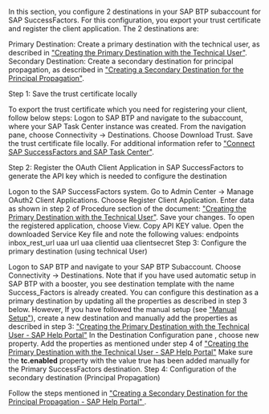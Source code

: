 In this section, you configure 2 destinations in your SAP BTP subaccount for SAP SuccessFactors. For this configuration, you export your trust certificate and register the client application. The 2 destinations are:

Primary Destination: Create a primary destination with the technical user, as described in ["Creating the Primary Destination with the Technical User"](https://help.sap.com/docs/TASK_CENTER/08cbda59b4954e93abb2ec85f1db399d/dc5407b42c7e435b8124ee7a0816249c.html).
Secondary Destination: Create a secondary destination for principal propagation, as described in ["Creating a Secondary Destination for the Principal Propagation"](https://help.sap.com/docs/TASK_CENTER/08cbda59b4954e93abb2ec85f1db399d/bf657f8adefa4a468aa3c71783fca291.html).

Step 1: Save the trust certificate locally

To export the trust certificate which you need for registering your client, follow below steps: 
Logon to SAP BTP and navigate to the subaccount, where your SAP Task Center instance was created. 
From the navigation pane, choose Connectivity -> Destinations.
Choose Download Trust.
Save the trust certificate file locally.
For additional information refer to ["Connect SAP SuccessFactors and SAP Task Center"](https://help.sap.com/docs/TASK_CENTER/08cbda59b4954e93abb2ec85f1db399d/eae23f3a679d481295ff05bdb322f859.html).

Step 2: Register the OAuth Client Application in SAP SuccessFactors to generate the API key which is needed to configure the destination

Logon to the SAP SuccessFactors system.
Go to Admin Center -> Manage OAuth2 Client Applications.
Choose Register Client Application.
Enter data as shown in step 2 of Procedure section of the document: ["Creating the Primary Destination with the Technical User"](https://help.sap.com/docs/TASK_CENTER/08cbda59b4954e93abb2ec85f1db399d/dc5407b42c7e435b8124ee7a0816249c.html).
Save your changes.
To open the registered application, choose View. Copy API KEY value. 
Open the downloaded Service Key file and note the following values: 
endpoints  inbox_rest_url
uaa  url
uaa  clientid
uaa  clientsecret
Step 3: Configure the primary destination (using technical User)

Logon to SAP BTP and navigate to your SAP BTP Subaccount.
Choose Connectivity -> Destinations.
Note that if you have used automatic setup in SAP BTP with a booster, you see destination template with the name Success_Factors is already created. You can configure this destination as a primary destination by updating all the properties as described in step 3 below. However, If you have followed the manual setup (see ["Manual Setup"](https://help.sap.com/docs/TASK_CENTER/08cbda59b4954e93abb2ec85f1db399d/0f00d3d3e2ab460c856d409c469fb4f1.html)), create a new destination and manually add the properties as described in step 3:
["Creating the Primary Destination with the Technical User - SAP Help Portal"](https://help.sap.com/docs/TASK_CENTER/08cbda59b4954e93abb2ec85f1db399d/dc5407b42c7e435b8124ee7a0816249c.html)
In the Destination Configuration pane , choose new property.
Add the properties as mentioned under step 4 of ["Creating the Primary Destination with the Technical User - SAP Help Portal"](https://help.sap.com/docs/TASK_CENTER/08cbda59b4954e93abb2ec85f1db399d/dc5407b42c7e435b8124ee7a0816249c.html)
Make sure the **tc.enabled** property with the value true has been added manually for the Primary SuccessFactors destination.
Step 4: Configuration of the secondary destination (Principal Propagation)

Follow the steps mentioned in ["Creating a Secondary Destination for the Principal Propagation - SAP Help Portal" ](https://help.sap.com/docs/TASK_CENTER/08cbda59b4954e93abb2ec85f1db399d/bf657f8adefa4a468aa3c71783fca291.html).